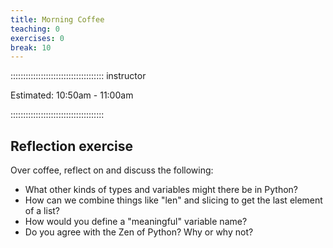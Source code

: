 ```yaml
---
title: Morning Coffee
teaching: 0
exercises: 0
break: 10
---
```


::::::::::::::::::::::::::::::::::::: instructor

Estimated: 10:50am - 11:00am

:::::::::::::::::::::::::::::::::::::

## Reflection exercise

Over coffee, reflect on and discuss the following:

- What other kinds of types and variables might there be in Python?
- How can we combine things like "len" and slicing to get the last element of a list?
- How would you define a "meaningful" variable name?
- Do you agree with the Zen of Python? Why or why not?
